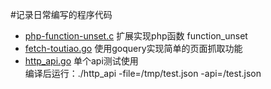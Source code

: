 #记录日常编写的程序代码

* [php-function-unset.c](https://github.com/click1/daily-code/blob/master/php-function-unset.c)  扩展实现php函数 function_unset
* [fetch-toutiao.go](https://github.com/click1/daily-code/blob/master/fetch-toutiao.go)  使用goquery实现简单的页面抓取功能
* [http_api.go](https://github.com/click1/daily-code/blob/master/http_api.go)      单个api测试使用<br>
    编译后运行：./http_api -file=/tmp/test.json -api=/test.json

